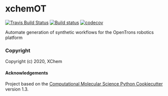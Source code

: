 xchemOT
==============================
[//]: # (Badges)
[![Travis Build Status](https://travis-ci.com/Waztom/xchemOT.svg?branch=master)](https://travis-ci.com/Waztom/xchemOT)
[![Build status](https://ci.appveyor.com/api/projects/status/bwimyt69defjxb3j?svg=true)](https://ci.appveyor.com/project/Waztom/xchemot)
[![codecov](https://codecov.io/gh/Waztom/xchemOT/branch/master/graph/badge.svg)](https://codecov.io/gh/Waztom/xchemOT/branch/master)

 Automate generation of synthetic workflows for the OpenTrons robotics platform

### Copyright

Copyright (c) 2020, XChem


#### Acknowledgements
 
Project based on the 
[Computational Molecular Science Python Cookiecutter](https://github.com/molssi/cookiecutter-cms) version 1.3.
